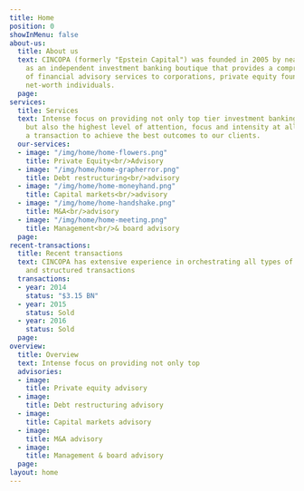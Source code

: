 ```yaml
---
title: Home
position: 0
showInMenu: false
about-us:
  title: About us
  text: CINCOPA (formerly "Epstein Capital") was founded in 2005 by near Nir Epstein
    as an independent investment banking boutique that provides a comprehensive suite
    of financial advisory services to corporations, private equity founds and high
    net-worth individuals.
  page: 
services:
  title: Services
  text: Intense focus on providing not only top tier investment banking capabilities,
    but also the highest level of attention, focus and intensity at all stages of
    a transaction to achieve the best outcomes to our clients.
  our-services:
  - image: "/img/home/home-flowers.png"
    title: Private Equity<br/>Advisory
  - image: "/img/home/home-grapherror.png"
    title: Debt restructuring<br/>advisory
  - image: "/img/home/home-moneyhand.png"
    title: Capital markets<br/>advisory
  - image: "/img/home/home-handshake.png"
    title: M&A<br/>advisory
  - image: "/img/home/home-meeting.png"
    title: Management<br/>& board advisory
  page: 
recent-transactions:
  title: Recent transactions
  text: CINCOPA has extensive experience in orchestrating all types of M&A financials
    and structured transactions
  transactions:
  - year: 2014
    status: "$3.15 BN"
  - year: 2015
    status: Sold
  - year: 2016
    status: Sold
  page: 
overview:
  title: Overview
  text: Intense focus on providing not only top
  advisories:
  - image: 
    title: Private equity advisory
  - image: 
    title: Debt restructuring advisory
  - image: 
    title: Capital markets advisory
  - image: 
    title: M&A advisory
  - image: 
    title: Management & board advisory
  page: 
layout: home
---
```


